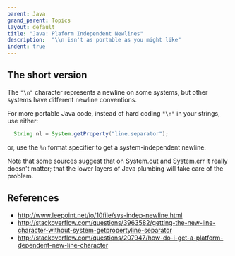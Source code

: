 ```yaml
---
parent: Java
grand_parent: Topics
layout: default
title: "Java: Plaform Independent Newlines"
description:  "\\n isn't as portable as you might like"
indent: true
---
```


## The short version

The `"\n"` character represents a newline on some systems, but other systems have different newline conventions.

For more portable Java code, instead of hard coding `"\n"` in your strings, use either:

```Java
  String nl = System.getProperty("line.separator");
```

or, use the `%n` format specifier to get a system-independent newline.

Note that some sources suggest that on System.out and System.err it really doesn't matter; that the lower layers of Java plumbing will take care of the problem.

## References

* <http://www.leepoint.net/io/10file/sys-indep-newline.html>
* <http://stackoverflow.com/questions/3963582/getting-the-new-line-character-without-system-getpropertyline-separator>
* <http://stackoverflow.com/questions/207947/how-do-i-get-a-platform-dependent-new-line-character>
